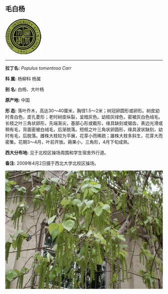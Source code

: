 ## 毛白杨

![西北大学校园网络植物志](JPG/nwu.gif)

---

**拉丁名:**  _Populus tomentosa Carr_

**科 属:** 杨柳科 杨属

**别 名:** 白杨、大叶杨

**原产地:** 中国

**形  态:** 落叶乔木，高达30～40厘米，胸径1.5～2米；树冠卵圆形或卵形。树皮幼时青白色，皮孔菱形；老时树皮纵裂，呈暗灰色。幼枝灰绿色，密被灰白色绒毛。长枝之叶三角状卵形，先端渐尖，基部心形或截形，缘具缺刻或锯齿，表边光滑或稍有毛，背面密被白绒毛，后渐脱落。短枝之叶三角状卵圆形，缘具波状缺刻，幼时有毛，后脱落。雌株大枝较为平展，花芽小而稀疏；雄株大枝多斜生，花芽大而密集。花期3～4月，叶前开放。蒴果小，三角形，4月下旬成熟。

**西大分布地:** 见于北校区操场周围和学生宿舍外行道。

**备注:** 2009年4月2日摄于西北大学北校区操场。

![毛白杨](JPG/毛白杨1.JPG) 

